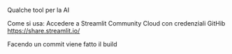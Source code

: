 Qualche tool per la AI

Come si usa:
Accedere a Streamlit Community Cloud con credenziali GitHib
https://share.streamlit.io/

Facendo un commit viene fatto il build


